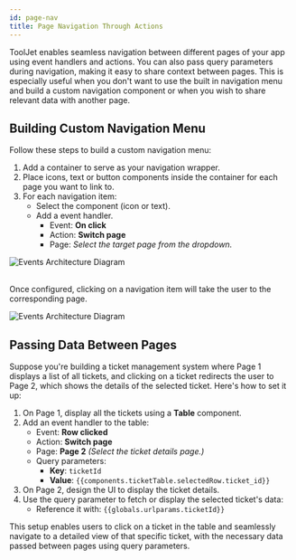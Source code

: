 ```yaml
---
id: page-nav
title: Page Navigation Through Actions
---
```


ToolJet enables seamless navigation between different pages of your app using event handlers and actions. You can also pass query parameters during navigation, making it easy to share context between pages. This is especially useful when you don't want to use the built in navigation menu and build a custom navigation component or when you wish to share relevant data with another page.

## Building Custom Navigation Menu

Follow these steps to build a custom navigation menu:

1. Add a container to serve as your navigation wrapper.
2. Place icons, text or button components inside the container for each page you want to link to.
3. For each navigation item:
    - Select the component (icon or text).
    - Add a event handler.
        - Event: **On click**
        - Action: **Switch page**
        - Page: *Select the target page from the dropdown.*

<img className="screenshot-full img-full" src="/img/app-builder/events/page-nav/nav-bar.png" alt="Events Architecture Diagram"/> <br/><br/>

Once configured, clicking on a navigation item will take the user to the corresponding page.

<img className="screenshot-full img-full" src="/img/app-builder/events/page-nav/nav-dig.png" alt="Events Architecture Diagram"/>

## Passing Data Between Pages

Suppose you're building a ticket management system where Page 1 displays a list of all tickets, and clicking on a ticket redirects the user to Page 2, which shows the details of the selected ticket. Here's how to set it up:

1. On Page 1, display all the tickets using a **Table** component.
2. Add an event handler to the table:
    - Event: **Row clicked**
    - Action: **Switch page**
    - Page: **Page 2** *(Select the ticket details page.)*
    - Query parameters:
        - **Key**: `ticketId`
        - **Value**: `{{components.ticketTable.selectedRow.ticket_id}}`
3. On Page 2, design the UI to display the ticket details.
4. Use the query parameter to fetch or display the selected ticket's data:
    - Reference it with: `{{globals.urlparams.ticketId}}`

This setup enables users to click on a ticket in the table and seamlessly navigate to a detailed view of that specific ticket, with the necessary data passed between pages using query parameters.